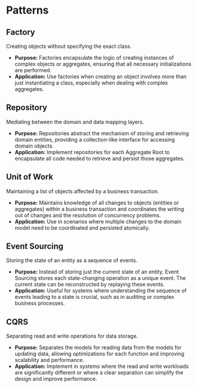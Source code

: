 # Patterns

## Factory

Creating objects without specifying the exact class.

- **Purpose:** Factories encapsulate the logic of creating instances of complex objects or aggregates, ensuring that all necessary initializations are performed.
- **Application:** Use factories when creating an object involves more than just instantiating a class, especially when dealing with complex aggregates.

## Repository

Mediating between the domain and data mapping layers.

- **Purpose:** Repositories abstract the mechanism of storing and retrieving domain entities, providing a collection-like interface for accessing domain objects.
- **Application:** Implement repositories for each Aggregate Root to encapsulate all code needed to retrieve and persist those aggregates.

## Unit of Work

Maintaining a list of objects affected by a business transaction.

- **Purpose:** Maintains knowledge of all changes to objects (entities or aggregates) within a business transaction and coordinates the writing out of changes and the resolution of concurrency problems.
- **Application:** Use in scenarios where multiple changes to the domain model need to be coordinated and persisted atomically.

## Event Sourcing

Storing the state of an entity as a sequence of events.

- **Purpose:** Instead of storing just the current state of an entity, Event Sourcing stores each state-changing operation as a unique event. The current state can be reconstructed by replaying these events.
- **Application:** Useful for systems where understanding the sequence of events leading to a state is crucial, such as in auditing or complex business processes.

## CQRS

Separating read and write operations for data storage.

- **Purpose:** Separates the models for reading data from the models for updating data, allowing optimizations for each function and improving scalability and performance.
- **Application:** Implement in systems where the read and write workloads are significantly different or where a clear separation can simplify the design and improve performance.
